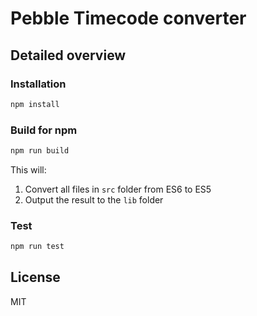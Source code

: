 Pebble Timecode converter
===========

## Detailed overview

### Installation
```sh
npm install
```

### Build for npm
```sh
npm run build
```
This will:
 1. Convert all files in `src` folder from ES6 to ES5
 2. Output the result to the `lib` folder

### Test
```sh
npm run test
```

## License
MIT

